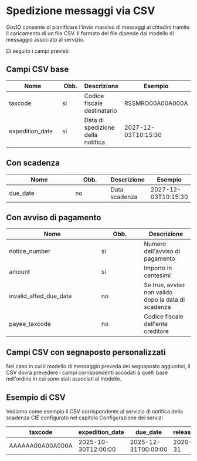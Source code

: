 # Spedizione messaggi via CSV

GovIO consente di pianificare l'invio massivo di messaggi ai cittadini tramite il caricamento di un file CSV. Il formato del file dipende dal modello di messaggio associato al servizio.

Di seguito i campi previsti:

## Campi CSV base

<table><thead><tr><th width="209">Nome</th><th width="100">Obb.</th><th>Descrizione</th><th>Esempio</th></tr></thead><tbody><tr><td>taxcode</td><td>si</td><td>Codice fiscale destinatario</td><td>RSSMRO00A00A000A</td></tr><tr><td>expedition_date</td><td>si</td><td>Data di spedizione della notifica</td><td>2027-12-03T10:15:30</td></tr></tbody></table>

## Con scadenza

<table><thead><tr><th width="209">Nome</th><th width="100">Obb.</th><th>Descrizione</th><th>Esempio</th></tr></thead><tbody><tr><td>due_date</td><td>no</td><td>Data scadenza</td><td>2027-12-03T10:15:30</td></tr></tbody></table>

## Con avviso di pagamento

<table><thead><tr><th width="236">Nome</th><th width="100">Obb.</th><th>Descrizione</th></tr></thead><tbody><tr><td>notice_number</td><td>si</td><td>Numero dell'avviso di pagamento</td></tr><tr><td>amount</td><td>si</td><td>Importo in centesimi</td></tr><tr><td>invalid_afted_due_date</td><td>no</td><td>Se true, avviso non valido dopo la data di scadenza</td></tr><tr><td>payee_taxcode</td><td>no</td><td>Codice fiscale dell'ente creditore</td></tr></tbody></table>

## Campi CSV con segnaposto personalizzati

Nel caso in cui il modello di messaggio preveda dei segnaposto aggiuntivi, il CSV dovrà prevedere i campi corrispondenti accodati a quelli base nell'ordine in cui sono stati associati al modello.

## Esempio di CSV

Vediamo come esempio il CSV corrispondente al servizio di notifica della scadenza CIE configurato nel capitolo Configurazione dei servizi

| taxcode          | expedition\_date    | due\_date           | release\_date | full\_name  | identity\_card\_number |
| ---------------- | ------------------- | ------------------- | ------------- | ----------- | ---------------------- |
| AAAAAA00A00A000A | 2025-10-30T12:00:00 | 2025-12-31T00:00:00 | 2020-12-31    | Mario Rossi | AA12345                |
